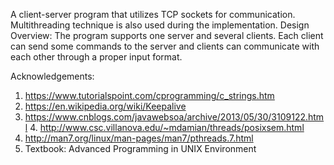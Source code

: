 A client-server program that utilizes TCP sockets for communication. Multithreading technique is also used during the implementation.
Design Overview:
The program supports one server and several clients. Each client can send some commands to the server and clients can communicate with each other through a proper input format.

Acknowledgements:
1. https://www.tutorialspoint.com/cprogramming/c_strings.htm
2. https://en.wikipedia.org/wiki/Keepalive
3. https://www.cnblogs.com/javawebsoa/archive/2013/05/30/3109122.html 4. http://www.csc.villanova.edu/~mdamian/threads/posixsem.html
5. http://man7.org/linux/man-pages/man7/pthreads.7.html
6. Textbook: Advanced Programming in UNIX Environment
